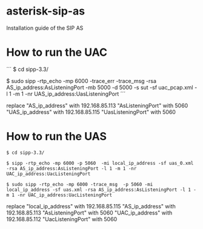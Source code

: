 # asterisk-sip-as

Installation guide of the SIP AS 

# How to run the UAC

´´´
$ cd sipp-3.3/

$ sudo sipp -rtp_echo -mp 6000 -trace_err -trace_msg -rsa AS_ip_address:AsListeningPort -mb 5000 -d 5000 -s sut -sf uac_pcap.xml -l 1 -m 1 -nr UAS_ip_address:UasListeningPort
´´´

replace "AS_ip_address" with 192.168.85.113
	"AsListeningPort" with 5060
	"UAS_ip_address" with 192.168.85.115
	"UasListeningPort" with 5060
	
	
	
	
# How to run the UAS

```
$ cd sipp-3.3/

$ sipp -rtp_echo -mp 6000 -p 5060  -mi local_ip_address -sf uas_0.xml -rsa AS_ip_address:AsListeningPort -l 1 -m 1 -nr UAC_ip_address:UacListeningPort

$ sudo sipp -rtp_echo -mp 6000 -trace_msg  -p 5060 -mi local_ip_address -sf uas.xml -rsa AS_ip_address:AsListeningPort -l 1 -m 1 -nr UAC_ip_address:UacListeningPort
```

replace "local_ip_address" with 192.168.85.115
	"AS_ip_address" with 192.168.85.113
	"AsListeningPort" with 5060
	"UAC_ip_address" with 192.168.85.112
	"UacListeningPort" with 5060
